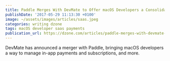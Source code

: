 ```yaml
---
title: Paddle Merges With DevMate to Offer macOS Developers a Consolidated Distribution Solution
publishDate: '2017-05-29 11:13:30 +0100'
image: ~/assets/images/articles/saas.jpeg
categories: writing dzone
tags: macOS developer saas payments
publication_url: https://dzone.com/articles/paddle-merges-with-devmate-offering-macos-develope
---
```


DevMate has announced a merger with Paddle, bringing macOS developers a way to manage in-app payments and subscriptions, and more.
